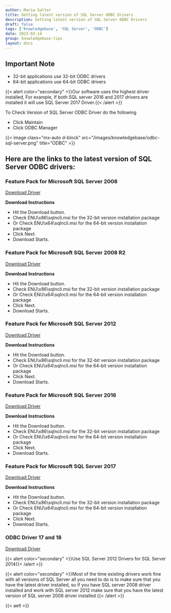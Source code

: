 ```yaml
---
author: Maria Salter
title: Getting latest version of SQL Server ODBC Drivers
description: Getting latest version of SQL Server ODBC Drivers
draft: false
tags: ['Knowledgebase', 'SQL Server', 'ODBC']
date: 2023-03-14
group: knowledgebase-tips
layout: docs
---
```


## Important Note

- 32-bit applications use 32-bit ODBC drivers
- 64-bit applications use 64-bit ODBC drivers

{{< alert color="secondary" >}}Our software uses the highest driver installed,
For example, If both SQL server 2016 and 2017 drivers are installed it will use SQL Server 2017 Driver.{{< /alert >}}

To Check Version of SQL Server ODBC Driver do the following

- Click Maintain
- Click ODBC Manager

{{< image class="mx-auto d-block"  src="/images/knowledgebase/odbc-sql-server.png" title="ODBC" >}}

## Here are the links to the latest version of SQL Server ODBC drivers:

### Feature Pack for Microsoft SQL Server 2008

[Download Driver](https://www.microsoft.com/en-gb/download/details.aspx?id=44277)

**Download Instructions**

- Hit the Download button.
- Check ENU\x86\sqlncli.msi for the 32-bit version installation package
- Or Check ENU\x64\sqlncli.msi for the 64-bit version installation package
- Click Next.
- Download Starts.

### Feature Pack for Microsoft SQL Server 2008 R2

[Download Driver](https://www.microsoft.com/en-us/download/details.aspx?id=44272)

**Download Instructions**

- Hit the Download button.
- Check ENU\x86\sqlncli.msi for the 32-bit version installation package
- Or Check ENU\x64\sqlncli.msi for the 64-bit version installation package
- Click Next.
- Download Starts.

### Feature Pack for Microsoft SQL Server 2012

[Download Driver](https://www.microsoft.com/en-us/download/details.aspx?id=56041)

**Download Instructions**

- Hit the Download button.
- Check ENU\x86\sqlncli.msi for the 32-bit version installation package
- Or Check ENU\x64\sqlncli.msi for the 64-bit version installation package
- Click Next.
- Download Starts.

### Feature Pack for Microsoft SQL Server 2016

[Download Driver](https://www.microsoft.com/en-us/download/details.aspx?id=56833)

**Download Instructions**

- Hit the Download button.
- Check ENU\x86\sqlncli.msi for the 32-bit version installation package
- Or Check ENU\x64\sqlncli.msi for the 64-bit version installation package
- Click Next.
- Download Starts.

### Feature Pack for Microsoft SQL Server 2017

[Download Driver](https://www.microsoft.com/en-us/download/details.aspx?id=55992)

**Download Instructions**

- Hit the Download button.
- Check ENU\x86\sqlncli.msi for the 32-bit version installation package
- Or Check ENU\x64\sqlncli.msi for the 64-bit version installation package
- Click Next.
- Download Starts.

### ODBC Driver 17 and 18

[Download Driver](https://docs.microsoft.com/en-us/sql/connect/odbc/download-odbc-driver-for-sql-server?view=sql-server-ver15)

{{< alert color="secondary" >}}Use SQL Server 2012 Drivers for SQL Server 2014{{< /alert >}}

{{< alert color="secondary" >}}Most of the time existing drivers work fine with all versions of SQL Server all you need to do is to make sure that you have the latest driver installed, so if you have SQL server 2008 driver installed and work with SQL server 2012 make sure that you have the latest version of SQL server 2008 driver installed {{< /alert >}}

{{< aetl >}}
